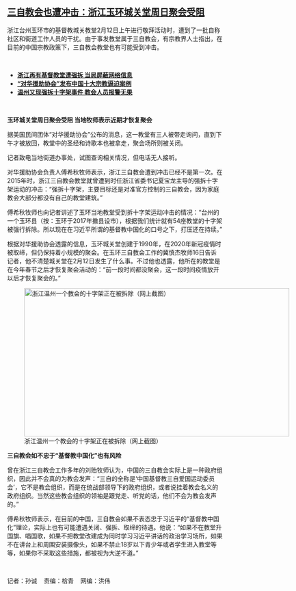 <!--1676577743000-->
[三自教会也遭冲击：浙江玉环城关堂周日聚会受阻](https://www.rfa.org/mandarin/yataibaodao/shehui/sc-02162023080610.html)
------

<p>浙江台州玉环市的基督教城关教堂2月12日上午进行敬拜活动时，遭到了一批自称社区和街道工作人员的干扰。由于事发教堂属于三自教会，有宗教界人士指出，在目前的中国宗教政策下，三自教会教堂也有可能受到冲击。</p><p><span class="result-title"> </span></p><ul><li><a href="https://www.rfa.org/mandarin/yataibaodao/shehui/tj-01122023100028.html"><strong>浙江再有基督教堂遭强拆 当局屏蔽网络信息</strong></a></li><li><span class="result-title"><a class="state-published" href="https://www.rfa.org/mandarin/Xinwen/2-03022021094140.html"><strong>“对华援助协会”发布中国十大宗教逼迫案例</strong></a></span></li><li><span class="result-title"><a class="state-published" href="https://www.rfa.org/mandarin/yataibaodao/shehui/sc-01202021134634.html"><strong>温州又现强拆十字架事件 教会人员报警无果</strong></a></span></li></ul><p><span class="result-title"> </span></p><p><b>玉环城关堂周日聚会受阻 当地牧师表示近期才恢复聚会</b></p><p><span style="font-weight: 400;">据美国民间团体“对华援助协会”公布的消息，这一教堂有三人被带走询问，直到下午才被放回，教堂中的圣经和诗歌本也被拿走，聚会场所则被关闭。</span></p><p><span style="font-weight: 400;">记者致电当地街道办事处，试图查询相关情况，但电话无人接听。</span></p><p><span style="font-weight: 400;">对华援助协会负责人傅希秋牧师表示，浙江三自教会遭到冲击已经不是第一次。在2015年时，浙江三自教会教堂就曾遭到时任浙江省委书记夏宝龙主导的强拆十字架运动的冲击：“强拆十字架，主要目标还是对准官方控制的三自教会，因为家庭教会大部分都没有自己的教堂建筑。”</span></p><p><span style="font-weight: 400;">傅希秋牧师也向记者讲述了玉环当地教堂受到拆十字架运动冲击的情况：“台州的一个玉环县（按：玉环于2017年撤县设市），根据我们统计就有54座教堂的十字架被强行拆除。所以现在在习近平所谓的基督教中国化的口号之下，打压还在持续。”</span></p><p><span style="font-weight: 400;">根据对华援助协会透露的信息，玉环城关堂创建于1990年，在2020年新冠疫情时被取缔，但仍保持着小规模的聚会。在玉环三自教会工作的冀慎杰牧师16日告诉记者，他不清楚城关堂在2月12日发生了什么事。不过他也透露，他所在的教堂是在今年春节之后才恢复聚会活动的：“前一段时间都没聚会，这一段时间疫情放开以后才恢复聚会的。”</span></p><p><span class="result-title"><figure class="image-richtext image-inline captioned" style="width:620px;"><img alt="浙江温州一个教会的十字架正在被拆除（网上截图）" height="347" src="https://www.rfa.org/mandarin/yataibaodao/shehui/sc-02162023080610.html/sc0216.jpg/@@images/16e246cc-919d-4a9a-90fe-a66f6984b8fe.jpeg" title="sc0216.jpg" width="620"/><figcaption class="image-caption">浙江温州一个教会的十字架正在被拆除（网上截图）</figcaption><small></small></figure></span></p><p><b>三自教会如不忠于“基督教中国化”也有风险</b></p><p><span style="font-weight: 400;">曾在浙江三自教会工作多年的刘贻牧师认为，中国的三自教会实际上是一种政府组织，因此并不会真的为教会发声：“三自的全称是‘中国基督教三自爱国运动委员会’，它不是教会组织，而是在统战部领导下的政府组织，或者说挂着教会名义的政府组织。当然这些教会组织的领袖是跟党走、听党的话，他们不会为教会发声的。”</span></p><p><span style="font-weight: 400;">傅希秋牧师表示，在目前的中国，三自教会如果不表态忠于习近平的“基督教中国化”理论，实际上也有可能遭遇关闭、强拆、取缔的待遇。他说：“如果不在教堂升国旗、唱国歌，如果不把教堂改建成为同时学习习近平讲话的政治学习场所，如果不在讲台上和周围安装摄像头，如果不禁止18岁以下青少年或者学生进入教堂等等，如果你不采取这些措施，都被视为大逆不道。”</span></p><p><span class="result-title"> </span></p><p><span style="font-weight: 400;">记者：孙诚    责编：梒青    网编：洪伟</span></p>
